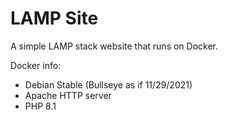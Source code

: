 # LAMP Site

A simple LAMP stack website that runs on Docker.

Docker info:
- Debian Stable (Bullseye as if 11/29/2021)
- Apache HTTP server
- PHP 8.1
